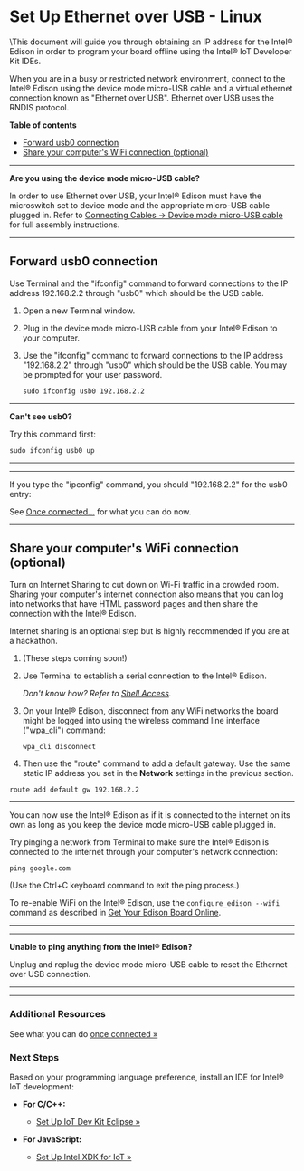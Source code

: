 # Set Up Ethernet over USB - Linux

\This document will guide you through obtaining an IP address for the Intel® Edison in order to program your board offline using the Intel® IoT Developer Kit IDEs.

When you are in a busy or restricted network environment, connect to the Intel® Edison using the device mode micro-USB cable and a virtual ethernet connection known as "Ethernet over USB". Ethernet over USB uses the RNDIS protocol.


**Table of contents**

* [Forward usb0 connection](#forward_usb0_connection)
* [Share your computer's WiFi connection (optional)](#share-your-computers-wifi-connection-optional)


---

**Are you using the device mode micro-USB cable?**

In order to use Ethernet over USB, your Intel® Edison must have the microswitch set to device mode and the appropriate micro-USB cable plugged in. Refer to [Connecting Cables → Device mode micro-USB cable](../assembly-arduino_expansion_board/connecting_cables.md#device-mode-micro-usb-cable) for full assembly instructions.

---

## Forward usb0 connection

Use Terminal and the "ifconfig" command to forward connections to the IP address 192.168.2.2 through "usb0" which should be the USB cable.

1. Open a new Terminal window.

2. Plug in the device mode micro-USB cable from your Intel® Edison to your computer.

3. Use the "ifconfig" command to forward connections to the IP address "192.168.2.2" through "usb0" which should be the USB cable. You may be prompted for your user password.

	```
	sudo ifconfig usb0 192.168.2.2
	```

---

**Can't see usb0?**

Try this command first: 

```
sudo ifconfig usb0 up
```

---

---

If you type the "ipconfig" command, you should "192.168.2.2" for the usb0 entry:

See [Once connected...](once_connected.md) for what you can do now.

---


## Share your computer's WiFi connection (optional)

Turn on Internet Sharing to cut down on Wi-Fi traffic in a crowded room. Sharing your computer's internet connection also means that you can log into networks that have HTML password pages and then share the connection with the Intel® Edison.
Internet sharing is an optional step but is highly recommended if you are at a hackathon.

1. (These steps coming soon!)

2. Use Terminal to establish a serial connection to the Intel® Edison.

	_Don't know how? Refer to [Shell Access](../README.md#3-shell-access)._

3. On your Intel® Edison, disconnect from any WiFi networks the board might be logged into using the wireless command line interface ("wpa_cli") command:

	```
	wpa_cli disconnect
	```

4. Then use the "route" command to add a default gateway. Use the same static IP address you set in the **Network** settings in the previous section.

```
route add default gw 192.168.2.2
```

---

You can now use the Intel® Edison as if it is connected to the internet on its own as long as you keep the device mode micro-USB cable plugged in.

Try pinging a network from Terminal to make sure the Intel® Edison is connected to the internet through your computer's network connection:

```
ping google.com

```

(Use the Ctrl+C keyboard command to exit the ping process.)

To re-enable WiFi on the Intel® Edison, use the `configure_edison --wifi` command as described in [Get Your Edison Board Online](../connect_to_wifi/connect.md).

---

---

**Unable to ping anything from the Intel® Edison?**

Unplug and replug the device mode micro-USB cable to reset the Ethernet over USB connection.

---


---

### Additional Resources

See what you can do [once connected »](once_connected.md)


### Next Steps

Based on your programming language preference, install an IDE for Intel® IoT development:

* **For C/C++:**
  * [Set Up IoT Dev Kit Eclipse »](../set_up_eclipse/setup.md)

* **For JavaScript:**
  * [Set Up Intel XDK for IoT »](../set_up_xdk/setup.md)


